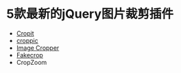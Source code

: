 # 5款最新的jQuery图片裁剪插件

* [Cropit](http://scottcheng.github.io/cropit/)
* [croppic](http://croppic.net/)
* [Image Cropper](http://fengyuanchen.github.io/cropper/)
* [Fakecrop](http://vuongnguyen.com/fake-cropping-images-with-jquery.html)
* CropZoom
